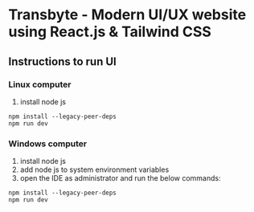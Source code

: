 # Transbyte - Modern UI/UX website using React.js & Tailwind CSS
## Instructions to run UI
### Linux computer 

1. install node js

```
npm install --legacy-peer-deps
npm run dev
```
### Windows computer 

1. install node js
2. add node js to system environment variables
3. open the IDE as administrator and run the below commands:

```
npm install --legacy-peer-deps
npm run dev
```